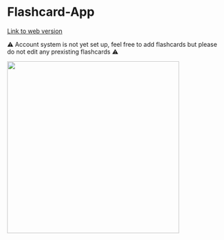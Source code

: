 # Flashcard-App
[Link to web version](https://flashcard-app-fe54f.web.app)<br/>

⚠️ Account system is not yet set up, feel free to add flashcards but please do not edit any prexisting flashcards ⚠️ <br/>

<img width=400 src="https://github.com/user-attachments/assets/5f38acf1-49d8-4441-9ed6-427fc03fed23">
